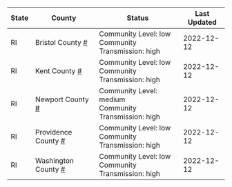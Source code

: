 State | County | Status | Last Updated
--- | --- | --- | --- 
RI | Bristol County <a href="#bristol_county">#</a> | <a name="bristol_county"></a>Community Level: low<br/>Community Transmission: high | 2022-12-12
RI | Kent County <a href="#kent_county">#</a> | <a name="kent_county"></a>Community Level: low<br/>Community Transmission: high | 2022-12-12
RI | Newport County <a href="#newport_county">#</a> | <a name="newport_county"></a>Community Level: medium<br/>Community Transmission: high | 2022-12-12
RI | Providence County <a href="#providence_county">#</a> | <a name="providence_county"></a>Community Level: low<br/>Community Transmission: high | 2022-12-12
RI | Washington County <a href="#washington_county">#</a> | <a name="washington_county"></a>Community Level: low<br/>Community Transmission: high | 2022-12-12
